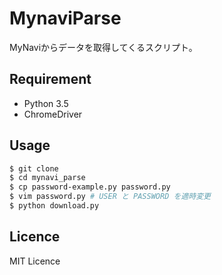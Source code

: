 # MynaviParse
MyNaviからデータを取得してくるスクリプト。

## Requirement
- Python 3.5
- ChromeDriver

## Usage
```bash
$ git clone 
$ cd mynavi_parse
$ cp password-example.py password.py
$ vim password.py # USER と PASSWORD を適時変更
$ python download.py
```

## Licence
MIT Licence
